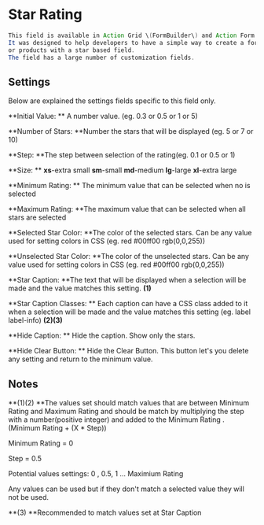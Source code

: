 # Star Rating

```java
This field is available in Action Grid \(FormBuilder\) and Action Form. 
It was designed to help developers to have a simple way to create a form in which they can evaluate services 
or products with a star based field. 
The field has a large number of customization fields.
```

## Settings

Below are explained the settings fields specific to this field only.

**Initial Value: ** A number value. \(eg. 0.3 or 0.5 or 1 or 5\)

**Number of Stars: **Number the stars that will be displayed \(eg. 5 or 7 or 10\)

**Step: **The step between selection of the rating\(eg. 0.1 or 0.5 or 1\)

**Size: ** **xs**-extra small **sm**-small **md**-medium **lg**-large **xl**-extra large

**Minimum Rating: ** The minimum value that can be selected when no is selected

**Maximum Rating: **The maximum value that can be selected when all stars are selected

**Selected Star Color: **The color of the selected stars. Can be any value used for setting colors in CSS \(eg. red \#00ff00 rgb\(0,0,255\)\)

**Unselected Star Color: **The color of the unselected stars. Can be any value used for setting colors in CSS \(eg. red \#00ff00 rgb\(0,0,255\)\)

**Star Caption: **The text that will be displayed when a selection will be made and the value matches this setting. **\(1\)**

**Star Caption Classes: ** Each caption can have a CSS class added to it when a selection will be made and the value matches this setting \(eg. label label-info\) **\(2\)\(3\)**

**Hide Caption: ** Hide the caption. Show only the stars.

**Hide Clear Button: ** Hide the Clear Button. This button let's you delete any setting and return to the minimum value.

## Notes

**\(1\)\(2\) **The values set should match values that are between Minimum Rating and Maximum Rating and should be match by multiplying the step with a number\(positive integer\) and added to the Minimum Rating . \(Minimum Rating + \(X \* Step\)\)

Minimum Rating = 0

Step = 0.5

Potential values settings: 0 , 0.5, 1 ... Maximium Rating

Any values can be used but if they don't match a selected value they will not be used.

**\(3\) **Recommended to match values set at Star Caption

